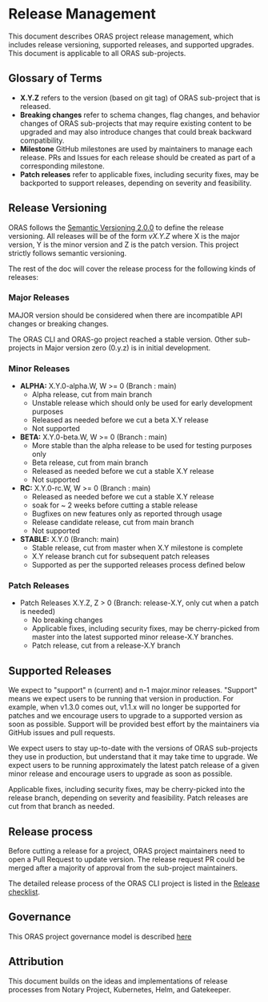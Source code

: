 # Release Management

This document describes ORAS project release management, which includes release versioning, supported releases, and supported upgrades. This document is applicable to all ORAS sub-projects.

## Glossary of Terms

- **X.Y.Z** refers to the version (based on git tag) of ORAS sub-project that is released. 
- **Breaking changes** refer to schema changes, flag changes, and behavior changes of ORAS sub-projects that may require existing content to be upgraded and may also introduce changes that could break backward compatibility.
- **Milestone** GitHub milestones are used by maintainers to manage each release. PRs and Issues for each release should be created as part of a corresponding milestone.
- **Patch releases** refer to applicable fixes, including security fixes, may be backported to support releases, depending on severity and feasibility.

## Release Versioning

ORAS follows the [Semantic Versioning 2.0.0](https://semver.org/) to define the release versioning. All releases will be of the form _vX.Y.Z_ where X is the major version, Y is the minor version and Z is the patch version. This project strictly follows semantic versioning.

The rest of the doc will cover the release process for the following kinds of releases:

### Major Releases

MAJOR version should be considered when there are incompatible API changes or breaking changes.

The ORAS CLI and ORAS-go project reached a stable version. Other sub-projects in Major version zero  (0.y.z) is in initial development. 

### Minor Releases

- **ALPHA:** X.Y.0-alpha.W, W >= 0 (Branch : main)
  - Alpha release, cut from main branch
  - Unstable release which should only be used for early development purposes
  - Released as needed before we cut a beta X.Y release
  - Not supported
- **BETA:** X.Y.0-beta.W, W >= 0 (Branch : main)
  - More stable than the alpha release to be used for testing purposes only
  - Beta release, cut from main branch
  - Released as needed before we cut a stable X.Y release
  - Not supported
- **RC:** X.Y.0-rc.W, W >= 0 (Branch : main)
  - Released as needed before we cut a stable X.Y release
  - soak for ~ 2 weeks before cutting a stable release
  - Bugfixes on new features only as reported through usage
  - Release candidate release, cut from main branch
  - Not supported
- **STABLE:** X.Y.0 (Branch: main)
  - Stable release, cut from master when X.Y milestone is complete
  - X.Y release branch cut for subsequent patch releases
  - Supported as per the supported releases process defined below

### Patch Releases

- Patch Releases X.Y.Z, Z > 0 (Branch: release-X.Y, only cut when a patch is needed)
  - No breaking changes
  - Applicable fixes, including security fixes, may be cherry-picked from master into the latest supported minor release-X.Y branches.
  - Patch release, cut from a release-X.Y branch

## Supported Releases

We expect to "support" n (current) and n-1 major.minor releases. "Support" means we expect users to be running that version in production. For example, when v1.3.0 comes out, v1.1.x will no longer be supported for patches and we encourage users to upgrade to a supported version as soon as possible. Support will be provided best effort by the maintainers via GitHub issues and pull requests.

We expect users to stay up-to-date with the versions of ORAS sub-projects they use in production, but understand that it may take time to upgrade. We expect users to be running approximately the latest patch release of a given minor release and encourage users to upgrade as soon as possible.

Applicable fixes, including security fixes, may be cherry-picked into the release branch, depending on severity and feasibility. Patch releases are cut from that branch as needed.

## Release process

Before cutting a release for a project, ORAS project maintainers need to open a Pull Request to update version. The release request PR could be merged after a majority of approval from the sub-project maintainers. 

The detailed release process of the ORAS CLI project is listed in the [Release checklist](https://oras.land/docs/community/developer_guide#release-checklist).

## Governance

This ORAS project governance model is described [here][governance]

[owner]: https://github.com/oras-project/community/blob/main/governance/GOVERNANCE.md#oras-org-owners
[sub-project-owner]: https://github.com/oras-project/community/blob/main/governance/GOVERNANCE.md#subproject-owners
[governance]: ./GOVERNANCE.md

## Attribution

This document builds on the ideas and implementations of release processes from Notary Project, Kubernetes, Helm, and Gatekeeper.